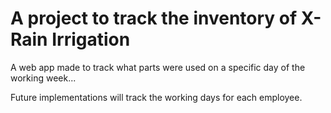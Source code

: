 # A project to track the inventory of X-Rain Irrigation

A web app made to track what parts were used on a specific day of the working week...

Future implementations will track the working days for each employee.
